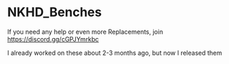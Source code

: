 # NKHD_Benches

If you need any help or even more Replacements, join https://discord.gg/cGPJYmrkbc

I already worked on these about 2-3 months ago, but now I released them
